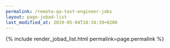```yaml
---
permalink: /remote-qa-test-engineer-jobs
layout: page-jobad-list
last_modified_at: 2019-05-04T18:34:39+0200
---
```

{% include render_jobad_list.html permalink=page.permalink %}

